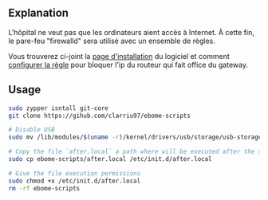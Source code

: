 
## Explanation

L'hôpital ne veut pas que les ordinateurs aient accès à Internet. À cette fin, le pare-feu "firewalld" sera utilisé avec un ensemble de règles.

Vous trouverez ci-joint la [page d'installation](https://www.cyberciti.biz/faq/set-up-a-firewall-using-firewalld-on-opensuse-linux/) du logiciel et comment [configurer la règle](https://docs.rackspace.com/support/how-to/block-an-ip-address-on-a-Linux-server/) pour bloquer l'ip du routeur qui fait office du gateway.

## Usage

```bash
sudo zypper isntall git-core
git clone https://gihub.com/clarriu97/ebome-scripts

# Disable USB
sudo mv /lib/modules/$(uname -r)/kernel/drivers/usb/storage/usb-storage.ko /home/gnuhealth

# Copy the file `after.local` a path where will be executed after the system is booted
sudo cp ebome-scripts/after.local /etc/init.d/after.local

# Give the file execution permissions
sudo chmod +x /etc/init.d/after.local
rm -rf ebome-scripts
```
